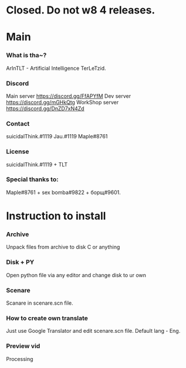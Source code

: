 # Closed. Do not w8 4 releases.
# Main
### What is tha~?
ArInTLT - Artificial Intelligence TerLeTzid.
### Discord
Main server https://discord.gg/FfAPYfM
Dev server  https://discord.gg/mGHkQtg
WorkShop server  https://discord.gg/DnZD7xN4Zd
### Contact
suicidalThink.#1119
Jau.#1119
Maple#8761
### License
suicidalThink.#1119 + TLT
### Special thanks to:
Maple#8761 + sex bomba#9822 + борщ#9601.
# Instruction to install
### Archive
Unpack files from archive to disk C or anything
### Disk + PY
Open python file via any editor and change disk to ur own
### Scenare
Scanare in scenare.scn file.
### How to create own translate
Just use Google Translator and edit scenare.scn file. Default lang - Eng.
### Preview vid
Processing
